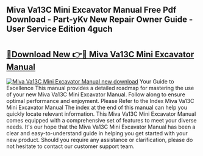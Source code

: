 ## Miva Va13C Mini Excavator Manual Free Pdf Download - Part-yKv New Repair Owner Guide - User Service Edition 4guch

# <h2><a href="http://bc32897.oget.top/?id=Miva+Va13C+Mini+Excavator+Manual">🔗Download New 👉🔴 Miva Va13C Mini Excavator Manual</a></h2>

[![Miva Va13C Mini Excavator Manual new download](https://i.imgur.com/5g1atiW.png)](http://bc32897.oget.top/?id=Miva+Va13C+Mini+Excavator+Manual)
Your Guide to Excellence This manual provides a detailed roadmap for mastering the use of your new Miva Va13C Mini Excavator Manual. Follow along to ensure optimal performance and enjoyment. Please Refer to the Index Miva Va13C Mini Excavator Manual The index at the end of this manual can help you quickly locate relevant information. This Miva Va13C Mini Excavator Manual comes equipped with a comprehensive set of features to meet your diverse needs. It's our hope that the Miva Va13C Mini Excavator Manual has been a clear and easy-to-understand guide in helping you get started with your new product. Should you require any assistance or clarification, please do not hesitate to contact our customer support team.
